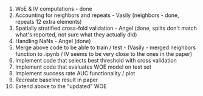 1. WoE & IV computations - done
2. Accounting for neighbors and repeats - Vasily (neighbors - done, repeats 12 extra elements)
3. Spatially stratified cross-fold validation - Angel (done, splits don't match what's reported, not sure what they actually did)
4. Handling NaNs - Angel (done)
5. Merge above code to be able to train / test - (Vasily - merged neighbors function to .ipynb / IV seems to be very close to the ones in the paper)
6. Implement code that selects best threshold with cross validation
7. Implement code that evaluates WOE model on test set
8. Implement success rate AUC functionality / plot
9. Recreate baseline result in paper
10. Extend above to the "updated" WOE

